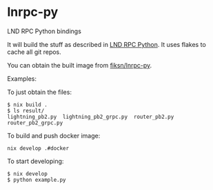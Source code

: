 # lnrpc-py
LND RPC Python bindings

It will build the stuff as described in [LND RPC Python](https://github.com/lightningnetwork/lnd/blob/master/docs/grpc/python.md).
It uses flakes to cache all git repos.

You can obtain the built image from [fiksn/lnrpc-py](https://hub.docker.com/r/fiksn/lnrpc-py).

Examples:

To just obtain the files:
```
$ nix build .
$ ls result/
lightning_pb2.py  lightning_pb2_grpc.py  router_pb2.py  router_pb2_grpc.py
```

To build and push docker image:
```
nix develop .#docker
```

To start developing:
```
$ nix develop
$ python example.py
```

